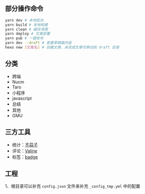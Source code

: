 ## 部分操作命令

```bash
yarn dev # 本地启动
yarn build # 本地构建
yarn clean # 缓存清理
yarn deploy # 文章部署
yarn pub # 一键发布
yarn dev --draft # 查看草稿箱内容
hexo new [文章名] # 创建文章，未完成文章可移动到 draft 目录
```

## 分类

- 跨端
- Nucm
- Taro
- 小程序
- javascript
- 总结
- 其他
- GMU

## 三方工具

- 统计：[不蒜子](http://ibruce.info/2015/04/04/busuanzi/)
- 评论：[Valine](https://valine.js.org/)
- 标签：[badge](https://visitor-badge.laobi.icu/badge?page_id=beezen.beezen.README.md)

## 工程

1、根目录可以补充 `config.json` 文件来补充 `_config_tmp.yml` 中的配置
